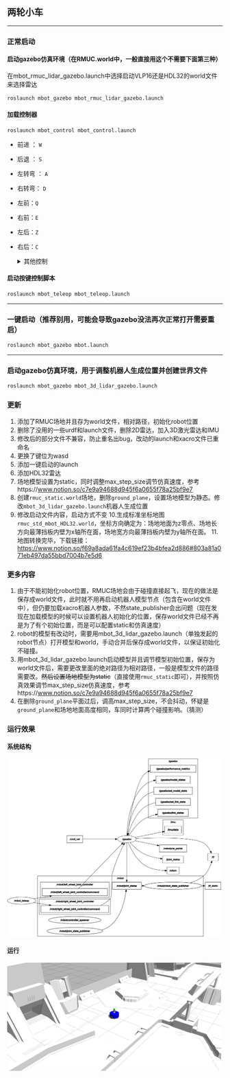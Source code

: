 ## 两轮小车
---
### 正常启动
#### 启动gazebo仿真环境（在RMUC.world中，一般直接用这个不需要下面第三种）
在mbot_rmuc_lidar_gazebo.launch中选择启动VLP16还是HDL32的world文件来选择雷达
```bash
roslaunch mbot_gazebo mbot_rmuc_lidar_gazebo.launch
```
#### 加载控制器
```bash
roslaunch mbot_control mbot_control.launch
```
- 前进 ： `W`
- 后退 ： `S`
- 左转弯 ： `A`
- 右转弯： `D`
- 左前：`Q`
- 右前：`E`
- 左后：`Z`
- 右后：`C`
    <details>
  <summary>其他控制</summary>

    ```bash
    y/u : 10%加速/减速
    空格, k : 强制停止
    anything else : stop smoothly
    CTRL-C to quit
    ```
    </details>
#### 启动按键控制脚本
```bash
roslaunch mbot_teleop mbot_teleop.launch
```
---
### 一键启动（**推荐别用**，可能会导致gazebo没法再次正常打开需要重启）
```bash
roslaunch mbot_gazebo mbot.launch
```
---
### 启动gazebo仿真环境，用于调整机器人生成位置并创建世界文件
```bash
roslaunch mbot_gazebo mbot_3d_lidar_gazebo.launch
```

### 更新
1. 添加了RMUC场地并且存为world文件，相对路径，初始化robot位置
2. 删除了没用的一些urdf和launch文件，删除2D雷达，加入3D激光雷达和IMU
3. 修改后的部分文件不兼容，防止重名出bug，改动的launch和xacro文件已重命名
4. 更换了键位为wasd
5. 添加一键启动的launch
6. 添加HDL32雷达
7. 场地模型设置为static，同时调整max_step_size调节仿真速度，参考https://www.notion.so/c7e9a94688d945f6a0655f78a25bf9e7
8. 创建`rmuc_static.world`场地，删除`ground_plane`，设置场地模型为静态。修改`mbot_3d_lidar_gazebo.launch`机器人生成位置
9. 修改启动文件内容，启动方式不变
10.生成标准坐标地图`rmuc_std_mbot_HDL32.world`，坐标方向确定为：场地地面为z零点、场地长方向最薄挡板内壁为x轴所在面，场地宽方向最薄挡板内壁为y轴所在面。
11.地图转换完毕，下载链接：https://www.notion.so/f69a8ada61fa4c619ef23b4bfea2d886#803a81a071eb497da55bbd7004b7e5d6

### 更多内容
1. 由于不能初始化robot位置，RMUC场地会由于碰撞直接起飞，现在的做法是保存成world文件，此时就不用再启动机器人模型节点（包含在world文件中），但仍要加载xacro机器人参数，不然state_publisher会出问题（现在发现在加载模型的时候可以设置机器人初始化的位置，保存world文件已经不再是为了有个初始位置，而是可以配置static和仿真速度）
2. robot的模型有改动时，需要用mbot_3d_lidar_gazebo.launch（单独发起的robot节点）打开模型和world，手动合并后保存成world文件，以保证初始化不碰撞。
3. 用mbot_3d_lidar_gazebo.launch启动模型并且调节模型初始位置，保存为world文件后，需要更改里面的绝对路径为相对路径，一般是模型文件的路径需要改。~~然后设置场地模型为static~~（直接使用`rmuc_static`即可），并按照仿真效果调节max_step_size仿真速度，参考https://www.notion.so/c7e9a94688d945f6a0655f78a25bf9e7
4. 在删除`ground_plane`平面过后，调高max_step_size，不会抖动，怀疑是`ground_plane`和场地地面高度相同，车同时计算两个碰撞影响。（猜测）

### 运行效果
#### 系统结构
<img width="500" src="../doc/gazebo_1.png">

#### 运行
<img width="500" src="../doc/mbot_2.png">
